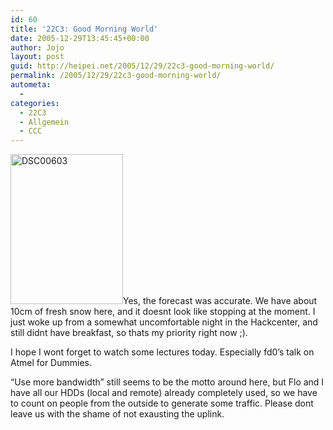 ```yaml
---
id: 60
title: '22C3: Good Morning World'
date: 2005-12-29T13:45:45+00:00
author: Jojo
layout: post
guid: http://heipei.net/2005/12/29/22c3-good-morning-world/
permalink: /2005/12/29/22c3-good-morning-world/
autometa:
  - 
categories:
  - 22C3
  - Allgemein
  - CCC
---
```

[<img data-echo="https://static.flickr.com/39/78891438_95449a8c22_m.jpg" width="180" height="240" alt="DSC00603" class="alignleft" />](https://secure.flickr.com/photos/heipei/tags/22c3/ "Photo Sharing")Yes, the forecast was accurate. We have about 10cm of fresh snow here, and it doesnt look like stopping at the moment. I just woke up from a somewhat uncomfortable night in the Hackcenter, and still didnt have breakfast, so thats my priority right now ;).
  
I hope I wont forget to watch some lectures today. Especially fd0&#8217;s talk on Atmel for Dummies.
  
&#8220;Use more bandwidth&#8221; still seems to be the motto around here, but Flo and I have all our HDDs (local and remote) already completely used, so we have to count on people from the outside to generate some traffic. Please dont leave us with the shame of not exausting the uplink.
